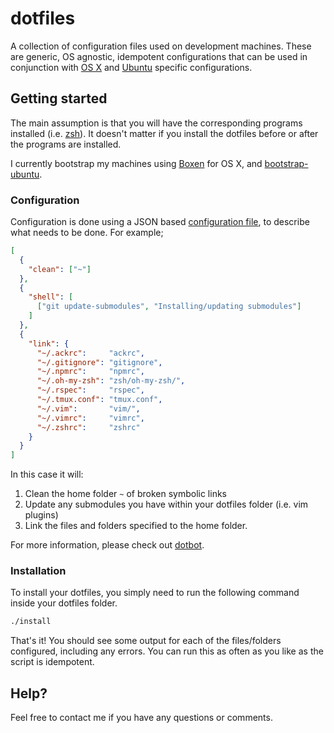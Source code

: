 dotfiles
======

A collection of configuration files used on development machines. These are generic, OS agnostic, idempotent configurations that can be used in conjunction with [OS X](https://github.com/tmcinerney/dotfiles-osx) and [Ubuntu](https://github.com/tmcinerney/dotfiles-ubuntu) specific configurations. 

## Getting started

The main assumption is that you will have the corresponding programs installed (i.e. [zsh](http://zsh.sourceforge.net/)). It doesn't matter if you install the dotfiles before or after the programs are installed.

I currently bootstrap my machines using [Boxen](https://boxen.github.com/) for OS X, and [bootstrap-ubuntu](https://github.com/tmcinerney/bootstrap-ubuntu).

### Configuration

Configuration is done using a JSON based [configuration file](https://github.com/tmcinerney/dotfiles/blob/master/install.conf.json), to describe what needs to be done. For example;

```json
[
  {
    "clean": ["~"]
  },
  {
    "shell": [
      ["git update-submodules", "Installing/updating submodules"]
    ]
  },
  {
    "link": {
      "~/.ackrc":     "ackrc",
      "~/.gitignore": "gitignore",
      "~/.npmrc":     "npmrc",
      "~/.oh-my-zsh": "zsh/oh-my-zsh/",
      "~/.rspec":     "rspec",
      "~/.tmux.conf": "tmux.conf",
      "~/.vim":       "vim/",
      "~/.vimrc":     "vimrc",
      "~/.zshrc":     "zshrc"
    }
  }
]
```

In this case it will:

1. Clean the home folder `~` of broken symbolic links
0. Update any submodules you have within your dotfiles folder (i.e. vim plugins)
0. Link the files and folders specified to the home folder.

For more information, please check out [dotbot](https://github.com/anishathalye/dotbot).

### Installation

To install your dotfiles, you simply need to run the following command inside your dotfiles folder.

```sh
./install
```

That's it! You should see some output for each of the files/folders configured, including any errors. You can run this as often as you like as the script is idempotent.

## Help?

Feel free to contact me if you have any questions or comments.
